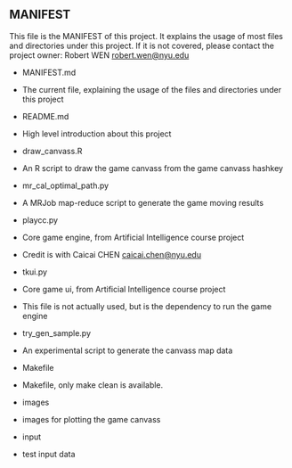 ## MANIFEST

This file is the MANIFEST of this project.
It explains the usage of most files and directories under this project.
If it is not covered, please contact the project owner: Robert WEN <robert.wen@nyu.edu>

* MANIFEST.md
 * The current file, explaining the usage of the files and directories under this project

* README.md
 * High level introduction about this project

* draw_canvass.R
 * An R script to draw the game canvass from the game canvass hashkey

* mr_cal_optimal_path.py
 * A MRJob map-reduce script to generate the game moving results

* playcc.py
 * Core game engine, from Artificial Intelligence course project
 * Credit is with Caicai CHEN <caicai.chen@nyu.edu>
* tkui.py
 * Core game ui, from Artificial Intelligence course project
 * This file is not actually used, but is the dependency to run the game engine

* try_gen_sample.py
 * An experimental script to generate the canvass map data

* Makefile
 * Makefile, only make clean is available.

* images
 * images for plotting the game canvass

* input
 * test input data

